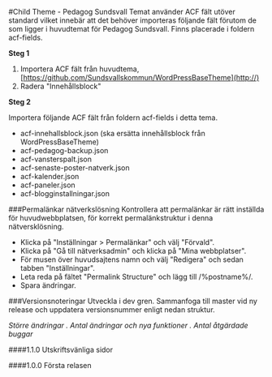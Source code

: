 #Child Theme - Pedagog Sundsvall
Temat använder ACF fält utöver standard vilket innebär att det behöver importeras följande fält förutom de som ligger i huvudtemat för Pedagog Sundsvall. Finns placerade i foldern acf-fields.

**Steg 1**

1. Importera ACF fält från huvudtema, [https://github.com/Sundsvallskommun/WordPressBaseTheme](http://)
2. Radera "Innehållsblock"

**Steg 2**

Importera följande ACF fält från foldern acf-fields i detta tema.


- acf-innehallsblock.json (ska ersätta innehållsblock från WordPressBaseTheme)
- acf-pedagog-backup.json
- acf-vansterspalt.json
- acf-senaste-poster-natverk.json
- acf-kalender.json
- acf-paneler.json
- acf-blogginstallningar.json

###Permalänkar nätverkslösning
Kontrollera att permalänkar är rätt inställda för huvudwebbplatsen, för korrekt permalänkstruktur i denna nätversklösning.
- Klicka på "Inställningar > Permalänkar" och välj "Förvald".
- Klicka på "Gå till nätverksadmin" och klicka på "Mina webbplatser".
- För musen över huvudsajtens namn och välj "Redigera" och sedan tabben "Inställningar".
- Leta reda på fältet "Permalink Structure" och lägg till /%postname%/.
- Spara ändringar.


###Versionsnoteringar
Utveckla i dev gren. Sammanfoga till master vid ny release och uppdatera versionsnummer enligt nedan struktur.

*Större ändringar . Antal ändringar och nya funktioner . Antal åtgärdade buggar*

####1.1.0
Utskriftsvänliga sidor

####1.0.0
Första relasen